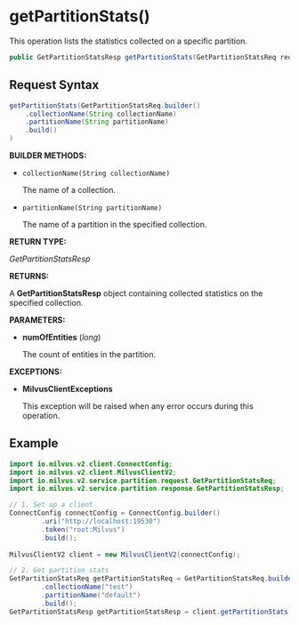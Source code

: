 # getPartitionStats()

This operation lists the statistics collected on a specific partition.

```java
public GetPartitionStatsResp getPartitionStats(GetPartitionStatsReq request)
```

## Request Syntax

```java
getPartitionStats(GetPartitionStatsReq.builder()
    .collectionName(String collectionName)
    .partitionName(String partitionName)
    .build()
)
```

**BUILDER METHODS:**

- `collectionName(String collectionName)`

    The name of a collection.

- `partitionName(String partitionName)`

    The name of a partition in the specified collection.

**RETURN TYPE:**

*GetPartitionStatsResp*

**RETURNS:**

A **GetPartitionStatsResp** object containing collected statistics on the specified collection.

**PARAMETERS:**

- **numOfEntities** (*long*)

    The count of entities in the partition.

**EXCEPTIONS:**

- **MilvusClientExceptions**

    This exception will be raised when any error occurs during this operation.

## Example

```java
import io.milvus.v2.client.ConnectConfig;
import io.milvus.v2.client.MilvusClientV2;
import io.milvus.v2.service.partition.request.GetPartitionStatsReq;
import io.milvus.v2.service.partition.response.GetPartitionStatsResp;

// 1. Set up a client
ConnectConfig connectConfig = ConnectConfig.builder()
        .uri("http://localhost:19530")
        .token("root:Milvus")
        .build();
        
MilvusClientV2 client = new MilvusClientV2(connectConfig);

// 2. Get partition stats
GetPartitionStatsReq getPartitionStatsReq = GetPartitionStatsReq.builder()
        .collectionName("test")
        .partitionName("default")
        .build();
GetPartitionStatsResp getPartitionStatsResp = client.getPartitionStats(getPartitionStatsReq);
```

